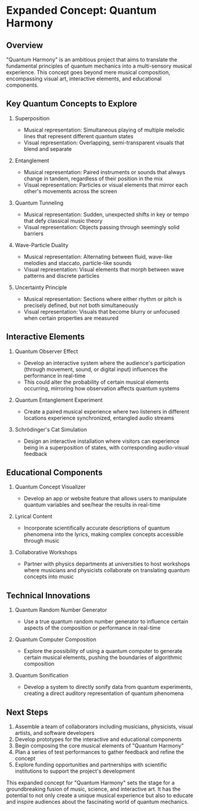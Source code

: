 # Expanded Concept: Quantum Harmony

## Overview
"Quantum Harmony" is an ambitious project that aims to translate the fundamental principles of quantum mechanics into a multi-sensory musical experience. This concept goes beyond mere musical composition, encompassing visual art, interactive elements, and educational components.

## Key Quantum Concepts to Explore

1. Superposition
   - Musical representation: Simultaneous playing of multiple melodic lines that represent different quantum states
   - Visual representation: Overlapping, semi-transparent visuals that blend and separate

2. Entanglement
   - Musical representation: Paired instruments or sounds that always change in tandem, regardless of their position in the mix
   - Visual representation: Particles or visual elements that mirror each other's movements across the screen

3. Quantum Tunneling
   - Musical representation: Sudden, unexpected shifts in key or tempo that defy classical music theory
   - Visual representation: Objects passing through seemingly solid barriers

4. Wave-Particle Duality
   - Musical representation: Alternating between fluid, wave-like melodies and staccato, particle-like sounds
   - Visual representation: Visual elements that morph between wave patterns and discrete particles

5. Uncertainty Principle
   - Musical representation: Sections where either rhythm or pitch is precisely defined, but not both simultaneously
   - Visual representation: Visuals that become blurry or unfocused when certain properties are measured

## Interactive Elements

1. Quantum Observer Effect
   - Develop an interactive system where the audience's participation (through movement, sound, or digital input) influences the performance in real-time
   - This could alter the probability of certain musical elements occurring, mirroring how observation affects quantum systems

2. Quantum Entanglement Experiment
   - Create a paired musical experience where two listeners in different locations experience synchronized, entangled audio streams

3. Schrödinger's Cat Simulation
   - Design an interactive installation where visitors can experience being in a superposition of states, with corresponding audio-visual feedback

## Educational Components

1. Quantum Concept Visualizer
   - Develop an app or website feature that allows users to manipulate quantum variables and see/hear the results in real-time

2. Lyrical Content
   - Incorporate scientifically accurate descriptions of quantum phenomena into the lyrics, making complex concepts accessible through music

3. Collaborative Workshops
   - Partner with physics departments at universities to host workshops where musicians and physicists collaborate on translating quantum concepts into music

## Technical Innovations

1. Quantum Random Number Generator
   - Use a true quantum random number generator to influence certain aspects of the composition or performance in real-time

2. Quantum Computer Composition
   - Explore the possibility of using a quantum computer to generate certain musical elements, pushing the boundaries of algorithmic composition

3. Quantum Sonification
   - Develop a system to directly sonify data from quantum experiments, creating a direct auditory representation of quantum phenomena

## Next Steps

1. Assemble a team of collaborators including musicians, physicists, visual artists, and software developers
2. Develop prototypes for the interactive and educational components
3. Begin composing the core musical elements of "Quantum Harmony"
4. Plan a series of test performances to gather feedback and refine the concept
5. Explore funding opportunities and partnerships with scientific institutions to support the project's development

This expanded concept for "Quantum Harmony" sets the stage for a groundbreaking fusion of music, science, and interactive art. It has the potential to not only create a unique musical experience but also to educate and inspire audiences about the fascinating world of quantum mechanics.
